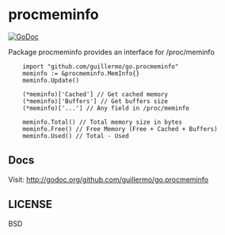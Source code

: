 # procmeminfo

[![GoDoc](http://godoc.org/github.com/guillermo/go.procmeminfo?status.png)](http://godoc.org/github.com/guillermo/go.procmeminfo)

Package procmeminfo provides an interface for /proc/meminfo

```golang
    import "github.com/guillermo/go.procmeminfo"
    meminfo := &procmeminfo.MemInfo{}
    meminfo.Update()

    (*meminfo)['Cached'] // Get cached memory
    (*meminfo)['Buffers'] // Get buffers size
    (*meminfo)['...'] // Any field in /proc/meminfo

    meminfo.Total() // Total memory size in bytes
    meminfo.Free() // Free Memory (Free + Cached + Buffers)
    meminfo.Used() // Total - Used
```


## Docs

Visit: http://godoc.org/github.com/guillermo/go.procmeminfo

## LICENSE

BSD
